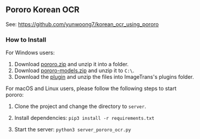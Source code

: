 ## Pororo Korean OCR

See: https://github.com/yunwoong7/korean_ocr_using_pororo
### How to Install

For Windows users:

1. Download [pororo.zip](https://github.com/xulihang/ImageTrans_plugins/releases/download/plugins/pororo.zip) and unzip it into a folder.
2. Download [pororo-models.zip](https://github.com/xulihang/ImageTrans_plugins/releases/download/plugins/pororo-models.zip) and unzip it to `C:\`.
3. Download the [plugin](https://github.com/xulihang/ImageTrans_plugins/releases/download/plugins/pororoPlugin.zip) and unzip the files into ImageTrans's plugins folder.

For macOS and Linux users, please follow the following steps to start pororo:

1. Clone the project and change the directory to `server`.

2. Install dependencies: `pip3 install -r requirements.txt`
3. Start the server: `python3 server_pororo_ocr.py`
